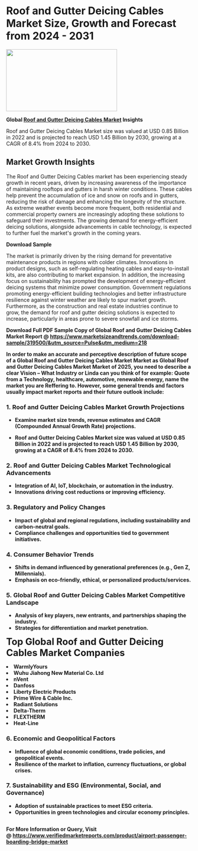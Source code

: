 <H1>Roof and Gutter Deicing Cables Market Size, Growth and Forecast from 2024 - 2031</H1><img class="aligncenter size-medium wp-image-584254" src="https://thirdeyenews.in/wp-content/uploads/2024/09/Global-Market-Research-300x168.jpeg" alt="" width="300" height="168" /><p><strong>Global&nbsp;<a href="https://www.marketsizeandtrends.com/download-sample/319500/&amp;utm_source=Pulse&amp;utm_medium=218">Roof and Gutter Deicing Cables Market</a> Insights</strong></p><p>Roof and Gutter Deicing Cables Market size was valued at USD 0.85 Billion in 2022 and is projected to reach USD 1.45 Billion by 2030, growing at a CAGR of 8.4% from 2024 to 2030.</p><p><h2>Market Growth Insights</h2> <p>The Roof and Gutter Deicing Cables market has been experiencing steady growth in recent years, driven by increasing awareness of the importance of maintaining rooftops and gutters in harsh winter conditions. These cables help prevent the accumulation of ice and snow on roofs and in gutters, reducing the risk of damage and enhancing the longevity of the structure. As extreme weather events become more frequent, both residential and commercial property owners are increasingly adopting these solutions to safeguard their investments. The growing demand for energy-efficient deicing solutions, alongside advancements in cable technology, is expected to further fuel the market's growth in the coming years.</p> <p><strong>Download Sample</strong></p> <p>The market is primarily driven by the rising demand for preventative maintenance products in regions with colder climates. Innovations in product designs, such as self-regulating heating cables and easy-to-install kits, are also contributing to market expansion. In addition, the increasing focus on sustainability has prompted the development of energy-efficient deicing systems that minimize power consumption. Government regulations promoting energy-efficient building technologies and better infrastructure resilience against winter weather are likely to spur market growth. Furthermore, as the construction and real estate industries continue to grow, the demand for roof and gutter deicing solutions is expected to increase, particularly in areas prone to severe snowfall and ice storms.</p> <p><strong></p><p><span class=""><strong>Download Full PDF Sample Copy of Global Roof and Gutter Deicing Cables Market Report</strong> @ <a href="https://www.marketsizeandtrends.com/download-sample/319500/&amp;utm_source=Pulse&amp;utm_medium=218" target="_blank">https://www.marketsizeandtrends.com/download-sample/319500/&amp;utm_source=Pulse&amp;utm_medium=218</a></span></p><p>In order to make an accurate and perceptive description of future scope of a Global&nbsp;Roof and Gutter Deicing Cables Market Market as Global&nbsp;Roof and Gutter Deicing Cables Market Market of 2025, you need to describe a clear Vision &ndash; What Industry or Linda can you think of for example: Quote from a Technology, healthcare, automotive, renewable energy, name the market you are Reffering to. However, some general trends and factors usually impact market reports and their future outlook include:</p><h3>1.&nbsp;<strong>Roof and Gutter Deicing Cables Market Growth Projections</strong></h3><ul><li>Examine market size trends, revenue estimates and CAGR (Compounded Annual Growth Rate) projections.</li><li><p>Roof and Gutter Deicing Cables Market size was valued at USD 0.85 Billion in 2022 and is projected to reach USD 1.45 Billion by 2030, growing at a CAGR of 8.4% from 2024 to 2030.</p></li></ul><h3>2.&nbsp;<strong>Roof and Gutter Deicing Cables Market Technological Advancements</strong></h3><ul><li>Integration of AI, IoT, blockchain, or automation in the industry.</li><li>Innovations driving cost reductions or improving efficiency.</li></ul><h3>3.&nbsp;<strong>Regulatory and Policy Changes</strong></h3><ul><li>Impact of global and regional regulations, including sustainability and carbon-neutral goals.</li><li>Compliance challenges and opportunities tied to government initiatives.</li></ul><h3>4.&nbsp;<strong>Consumer Behavior Trends</strong></h3><ul><li>Shifts in demand influenced by generational preferences (e.g., Gen Z, Millennials).</li><li>Emphasis on eco-friendly, ethical, or personalized products/services.</li></ul><h3>5.&nbsp;<strong>Global Roof and Gutter Deicing Cables Market Competitive Landscape</strong></h3><ul><li>Analysis of key players, new entrants, and partnerships shaping the industry.</li><li>Strategies for differentiation and market penetration.</li></ul><p data-pm-slice="1 1 []"><span style="color: inherit; font-family: inherit; font-size: 25px;">Top Global Roof and Gutter Deicing Cables Market Companies</span></p><div class="" data-test-id=""><p><li>WarmlyYours</li><li> Wuhu Jiahong New Material Co. Ltd</li><li> nVent</li><li> Danfoss</li><li> Liberty Electric Products</li><li> Prime Wire & Cable Inc.</li><li> Radiant Solutions</li><li> Delta-Therm</li><li> FLEXTHERM</li><li> Heat-Line</li></p></div><h3>6.&nbsp;<strong>Economic and Geopolitical Factors</strong></h3><ul><li>Influence of global economic conditions, trade policies, and geopolitical events.</li><li>Resilience of the market to inflation, currency fluctuations, or global crises.</li></ul><h3>7.&nbsp;<strong>Sustainability and ESG (Environmental, Social, and Governance)</strong></h3><ul><li>Adoption of sustainable practices to meet ESG criteria.</li><li>Opportunities in green technologies and circular economy principles.</li></ul><h2><strong style="font-size: 14px;">For More Information or Query, Visit @&nbsp;</strong><a style="background-color: #ffffff; font-size: 14px;" href="https://www.marketsizeandtrends.com/report/roof-and-gutter-deicing-cables-market/" target="_blank">https://www.verifiedmarketreports.com/product/airport-passenger-boarding-bridge-market</a></h2>
